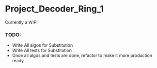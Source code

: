 # Project_Decoder_Ring_1
Currently a WIP!
### TODO:
- Write All algos for Substitution
- Write All tests for Substitution
- Once all algos and tests are done, refactor to make it more production ready
